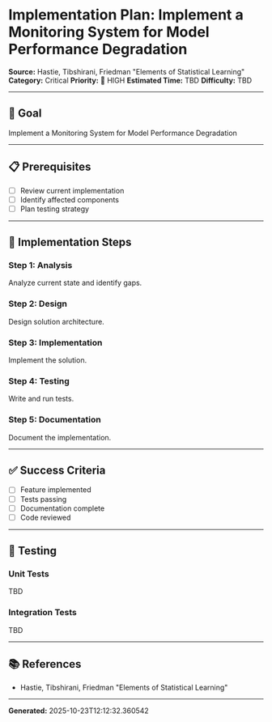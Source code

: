 # Implementation Plan: Implement a Monitoring System for Model Performance Degradation

**Source:** Hastie, Tibshirani, Friedman   "Elements of Statistical Learning"
**Category:** Critical
**Priority:** 🔴 HIGH
**Estimated Time:** TBD
**Difficulty:** TBD

---

## 🎯 Goal

Implement a Monitoring System for Model Performance Degradation

---

## 📋 Prerequisites

- [ ] Review current implementation
- [ ] Identify affected components
- [ ] Plan testing strategy

---

## 🔧 Implementation Steps

### Step 1: Analysis

Analyze current state and identify gaps.

### Step 2: Design

Design solution architecture.

### Step 3: Implementation

Implement the solution.

### Step 4: Testing

Write and run tests.

### Step 5: Documentation

Document the implementation.

---

## ✅ Success Criteria

- [ ] Feature implemented
- [ ] Tests passing
- [ ] Documentation complete
- [ ] Code reviewed

---

## 🧪 Testing

### Unit Tests

TBD

### Integration Tests

TBD

---

## 📚 References

- Hastie, Tibshirani, Friedman   "Elements of Statistical Learning"

---

**Generated:** 2025-10-23T12:12:32.360542
